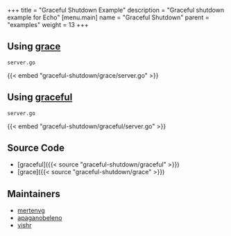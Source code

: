 +++
title = "Graceful Shutdown Example"
description = "Graceful shutdown example for Echo"
[menu.main]
  name = "Graceful Shutdown"
  parent = "examples"
  weight = 13
+++

## Using [grace](https://github.com/facebookgo/grace)

`server.go`

{{< embed "graceful-shutdown/grace/server.go" >}}

## Using [graceful](https://github.com/tylerb/graceful)

`server.go`

{{< embed "graceful-shutdown/graceful/server.go" >}}

## Source Code

- [graceful]({{< source "graceful-shutdown/graceful" >}})
- [grace]({{< source "graceful-shutdown/grace" >}})

## Maintainers

- [mertenvg](https://github.com/mertenvg)
- [apaganobeleno](https://github.com/apaganobeleno)
- [vishr](https://github.com/vishr)
